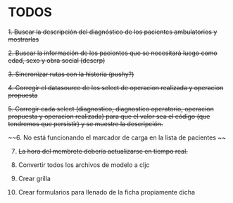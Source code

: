 # TODOS

~~1. Buscar la descripción del diagnóstico de los pacientes ambulatorios y mostrarlas~~

~~2. Buscar la información de los pacientes que se necesitará luego como edad, sexo y obra social (descrp)~~

~~3. Sincronizar rutas con la historia (pushy?)~~

~~4. Corregir el datasource de los select de operacion realizada y operacion propuesta~~

~~5. Corregir cada select (diagnostico, diagnostico operatorio, operacion propuesta y operacion realizada) para que el valor sea el código (que tendremos que persistir) y se muestre la descripción.~~

~~6. No está funcionando el marcador de carga en la lista de pacientes ~~

7. ~~La hora del membrete debería actualizarse en tiempo real.~~

8. Convertir todos los archivos de modelo a cljc

9. Crear grilla

10. Crear formularios para llenado de la ficha propiamente dicha